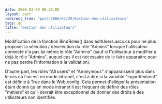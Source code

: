 ```yaml
---
date: 2006-03-29 08:38:00
layout: post
redirect_from: "post/2006/03/29/Gestion-des-utilisateurs"
tags: qc
title: "Gestion des utilisateurs"
---
```


Modification de la fonction BindRoles() dans editUsers.ascx.cs pour ne plus
proposer la sélection / déselection du rôle "Admins" lorsque l'utilisateur
connecté n'a pas lui même le rôle "Admins" (sauf si l"utilisateur à modifier a
déjà le rôle "Admins", auquel cas il est nécessaire de le faire apparaitre pour
ne pas perdre l'information à la validation).

D'autre part, les rôles "All users" et "Anonymous" n'apparaissent plus dans
le cas où l'on est en mode intranet, c'est à dire si la variable
"logonRedirect" est définie à True dans le Web.config. Cela permet d'alléger la
présentation étant donné qu'en mode intranet il est fréquent de définir des
rôles "métiers" et qu'il devrait être exceptionnel de donner des droits à des
utilisateurs non identifiés.
